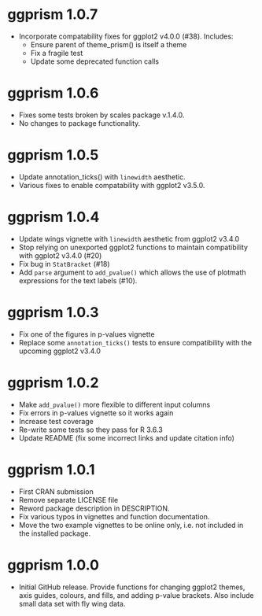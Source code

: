 # ggprism 1.0.7

* Incorporate compatability fixes for ggplot2 v4.0.0 (#38). Includes:
    * Ensure parent of theme_prism() is itself a theme
    * Fix a fragile test
    * Update some deprecated function calls

# ggprism 1.0.6

* Fixes some tests broken by scales package v.1.4.0.
* No changes to package functionality.

# ggprism 1.0.5

* Update annotation_ticks() with `linewidth` aesthetic.
* Various fixes to enable compatability with ggplot2 v3.5.0.

# ggprism 1.0.4

* Update wings vignette with `linewidth` aesthetic from ggplot2 v3.4.0
* Stop relying on unexported ggplot2 functions to maintain compatibility
with ggplot2 v3.4.0 (#20)
* Fix bug in `StatBracket` (#18)
* Add `parse` argument to `add_pvalue()` which allows the use of plotmath
expressions for the text labels (#10).

# ggprism 1.0.3

* Fix one of the figures in p-values vignette
* Replace some `annotation_ticks()` tests to ensure compatibility with
the upcoming ggplot2 v3.4.0

# ggprism 1.0.2

* Make `add_pvalue()` more flexible to different input columns
* Fix errors in p-values vignette so it works again
* Increase test coverage
* Re-write some tests so they pass for R 3.6.3
* Update README (fix some incorrect links and update citation info)

# ggprism 1.0.1

* First CRAN submission
* Remove separate LICENSE file
* Reword package description in DESCRIPTION.
* Fix various typos in vignettes and function documentation.
* Move the two example vignettes to be online only, i.e. not included
in the installed package.

# ggprism 1.0.0

* Initial GitHub release. Provide functions for changing ggplot2 themes, 
axis guides, colours, and fills, and adding p-value brackets. Also include
small data set with fly wing data.
